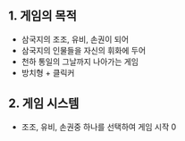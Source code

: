 ## 1. 게임의 목적
- 삼국지의 조조, 유비, 손권이 되어
- 삼국지의 인물들을 자신의 휘화에 두어
- 천하 통일의 그날까지 나아가는 게임
- 방치형 + 클릭커

## 2. 게임 시스템
- 조조, 유비, 손권중 하나를 선택하여 게임 시작
  0
